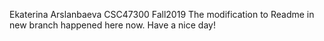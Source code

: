 Ekaterina Arslanbaeva CSC47300 Fall2019
The modification to Readme in new branch happened here now. Have a nice day!
